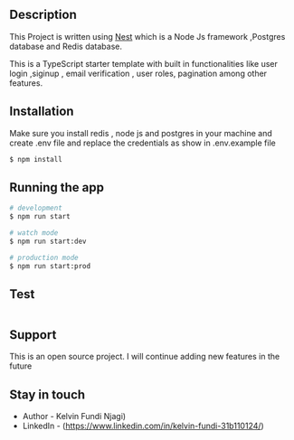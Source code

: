 
## Description
This Project is written using
[Nest](https://github.com/nestjs/nest)  which is a Node Js framework ,Postgres database and Redis database.

This is a TypeScript starter template with built in functionalities like user login ,siginup , email verification , user roles, pagination among other features.

## Installation
Make sure you install redis , node js and postgres in your machine and create .env file and replace the credentials as show in .env.example file
```bash
$ npm install
```

## Running the app

```bash
# development
$ npm run start

# watch mode
$ npm run start:dev

# production mode
$ npm run start:prod
```

## Test

```bash
```

## Support

This is an  open source project. I will continue adding new features in the future

## Stay in touch

- Author - Kelvin Fundi Njagi)
- LinkedIn - (https://www.linkedin.com/in/kelvin-fundi-31b110124/)


